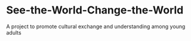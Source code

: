# See-the-World-Change-the-World
A project to promote cultural exchange and understanding among young adults
